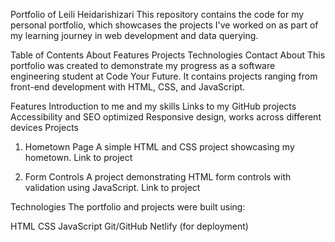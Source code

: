 Portfolio of Leili Heidarishizari
This repository contains the code for my personal portfolio, which showcases the projects I've worked on as part of my learning journey in web development and data querying.

Table of Contents
About
Features
Projects
Technologies
Contact
About
This portfolio was created to demonstrate my progress as a software engineering student at Code Your Future. It contains projects ranging from front-end development with HTML, CSS, and JavaScript.

Features
Introduction to me and my skills
Links to my GitHub projects
Accessibility and SEO optimized
Responsive design, works across different devices
Projects
1. Hometown Page
A simple HTML and CSS project showcasing my hometown.
Link to project

2. Form Controls
A project demonstrating HTML form controls with validation using JavaScript.
Link to project

Technologies
The portfolio and projects were built using:

HTML
CSS
JavaScript
Git/GitHub
Netlify (for deployment)
